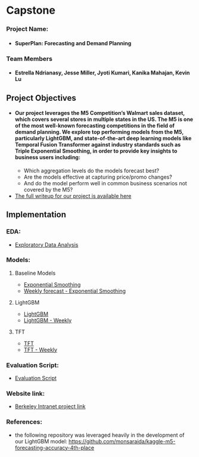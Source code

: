# Capstone

### Project Name: 
* #### SuperPlan: Forecasting and Demand Planning 

### Team Members
* #### Estrella Ndrianasy, Jesse Miller, Jyoti Kumari, Kanika Mahajan, Kevin Lu

## Project Objectives

* #### Our project leverages the M5 Competition’s Walmart sales dataset, which covers several stores in multiple states in the US. The M5 is one of the most well-known forecasting competitions in the field of demand planning. We explore top performing models from the M5, particularly LightGBM, and state-of-the-art deep learning models like Temporal Fusion Transformer against industry standards such as Triple Exponential Smoothing, in order to provide key insights to business users including: 
    * Which aggregation levels do the models forecast best?
    * Are the models effective at capturing price/promo changes?
    * And do the model perform well in common business scenarios not covered by the M5?
* [The full writeup for our project is available here](https://github.com/jmiller558/Capstone/blob/50659a4e2d2e9df8bc0fff481119c4f7c6fb9088/Demand%20Planning%20with%20Machine%20Learning%20-%20The%20Tradeoffs%20Faced%20by%20Business%20Users%20Today.pdf)
    
## Implementation

### EDA:
  - [Exploratory Data Analysis](https://github.com/jmiller558/Capstone/blob/main/Inventory-Planner-EDA.ipynb)

### Models:

 1) Baseline Models
    - [Exponential Smoothing](https://github.com/jmiller558/Capstone/blob/main/Exponential_Smoothing_Final.ipynb)
    - [Weekly forecast - Exponential Smoothing](https://github.com/jmiller558/Capstone/blob/main/Weekly_Exponential_Smoothing_Final.ipynb)

2) LightGBM
    - [LightGBM](https://github.com/jmiller558/Capstone/blob/4c1cd356471c6aee73814b5c189fae4eb68694a8/LightGBM_Final.ipynb)
    - [LightGBM - Weekly](https://github.com/jmiller558/Capstone/blob/62a8b1ae91561209b3ad08018608fcb66d147856/Weekly_LightGBM_Final.ipynb)
   
3) TFT
   - [TFT](https://github.com/jmiller558/Capstone/blob/62a8b1ae91561209b3ad08018608fcb66d147856/TFT_Final.ipynb)
   - [TFT - Weekly](https://github.com/jmiller558/Capstone/blob/main/Weekly_TFT_Final.ipynb)
   
### Evaluation Script:
   - [Evaluation Script](https://github.com/jmiller558/Capstone/blob/main/Evaluation.ipynb)

### Website link:
   - [Berkeley Intranet project link](https://www.ischool.berkeley.edu/projects/2022/superplan-forecasting-and-demand-planning)

### References:
   - the following repository was leveraged heavily in the development of our LightGBM model: https://github.com/monsaraida/kaggle-m5-forecasting-accuracy-4th-place

